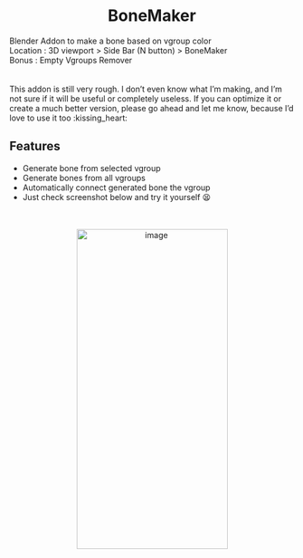 <div align="center">

# BoneMaker  
</div>
Blender Addon to make a bone based on vgroup color <br>
Location  : 3D viewport > Side Bar (N button) > BoneMaker <br>
Bonus     : Empty Vgroups Remover <br>
<br> <br> This addon is still very rough. I don’t even know what I’m making, and I’m not sure if it will be useful or completely useless. If you can optimize it or create a much better version, please go ahead and let me know, because I’d love to use it too :kissing_heart:

## Features 
- Generate bone from selected vgroup
- Generate bones from all vgroups
- Automatically connect generated bone the vgroup
- Just check screenshot below and try it yourself :tired_face:
 <br> <br> <br>
<div align="center">
<img width="267" height="565" alt="image" src="https://github.com/user-attachments/assets/7f7a74c5-703b-423b-b0da-d0a009280e2b" />

</div>


